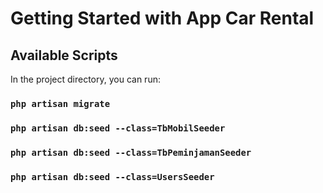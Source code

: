 # Getting Started with App Car Rental

## Available Scripts

In the project directory, you can run:

### `php artisan migrate`
### `php artisan db:seed --class=TbMobilSeeder`
### `php artisan db:seed --class=TbPeminjamanSeeder`
### `php artisan db:seed --class=UsersSeeder`